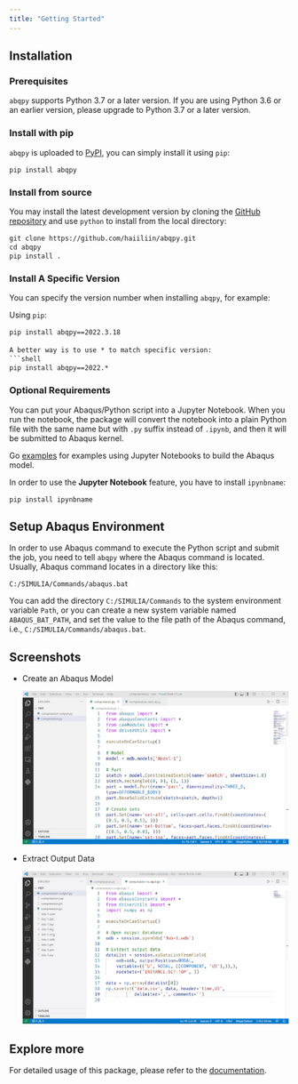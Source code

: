 ```yaml
---
title: "Getting Started"
---
```


## Installation

### Prerequisites

`abqpy` supports Python 3.7 or a later version. If you are using Python 3.6 or an earlier version, please upgrade to Python 3.7 
or a later version.

### Install with pip

`abqpy` is uploaded to [PyPI](https://pypi.org/project/abqpy), you can simply install 
it using `pip`:
```shell
pip install abqpy
```

### Install from source

You may install the latest development version by cloning the 
[GitHub repository](https://github.com/haiiliin/abqpy) and use `python` to install from 
the local directory:

```shell
git clone https://github.com/haiiliin/abqpy.git
cd abqpy
pip install .
```

### Install A Specific Version

You can specify the version number when installing `abqpy`, for example:

Using `pip`:
```shell
pip install abqpy==2022.3.18

A better way is to use * to match specific version:
```shell
pip install abqpy==2022.*
```

### Optional Requirements

You can put your Abaqus/Python script into a Jupyter Notebook.
When you run the notebook, the package will convert the notebook into a plain Python file 
with the same name but with `.py` suffix instead of `.ipynb`, and then it will be submitted 
to Abaqus kernel. 

Go [examples](https://github.com/haiiliin/abqpy/tree/main/examples) for examples 
using Jupyter Notebooks to build the Abaqus model.
 
In order to use the **Jupyter Notebook** feature, you have to install `ipynbname`:
```shell
pip install ipynbname
```

## Setup Abaqus Environment

In order to use Abaqus command to execute the Python script and submit the job, you need to tell
`abqpy` where the Abaqus command is located. Usually, Abaqus command locates in a directory like this:

```
C:/SIMULIA/Commands/abaqus.bat
```

You can add the directory `C:/SIMULIA/Commands` to the system environment variable `Path`, or you can create a new
system variable named `ABAQUS_BAT_PATH`, and set the value to the file path of the Abaqus command, i.e.,
`C:/SIMULIA/Commands/abaqus.bat`.

## Screenshots

- Create an Abaqus Model

  ![Model](/images/model-code.gif "Create an Abaqus Model")

- Extract Output Data

  ![Output](/images/output-code.gif "Extract Output Data")

## Explore more

For detailed usage of this package, please refer to the [documentation](https://docs.abqpy.com/).
